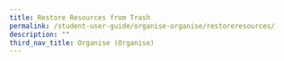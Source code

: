 ```yaml
---
title: Restore Resources from Trash
permalink: /student-user-guide/organise-organise/restoreresources/
description: ""
third_nav_title: Organise (Organise)
---
```


